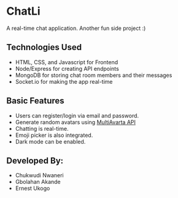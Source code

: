 # ChatLi

A real-time chat application. Another fun side project :)


## Technologies Used ##

- HTML, CSS, and Javascript for Frontend
- Node/Express for creating API endpoints
- MongoDB for storing chat room members and their messages
- Socket.io for making the app real-time

## Basic Features

- Users can register/login via email and password.
- Generate random avatars using [MultiAvarta API](https://api.multuavarta.com/EnMz69ckAaRgo)
- Chatting is real-time.
- Emoji picker is also integrated.
- Dark mode can be enabled.

## Developed By:
- Chukwudi Nwaneri
- Gbolahan Akande
- Ernest Ukogo
